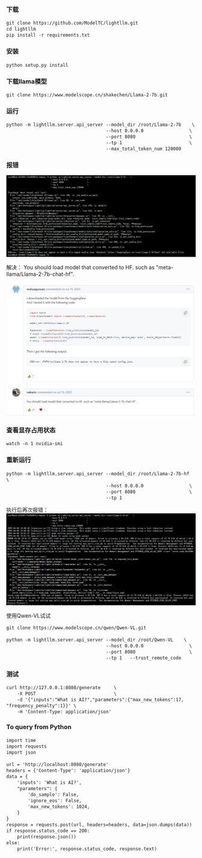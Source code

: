 ### 下载

```
git clone https://github.com/ModelTC/lightllm.git
cd lightllm
pip install -r requirements.txt
```

### 安装

```
python setup.py install
```

### 下载llama模型

```
git clone https://www.modelscope.cn/shakechen/Llama-2-7b.git
```

### 运行
```
python -m lightllm.server.api_server --model_dir /root/Llama-2-7b    \
                                     --host 0.0.0.0                 \
                                     --port 8080                    \
                                     --tp 1                         \
                                     --max_total_token_num 120000
```

### 报错
![alt text](image.png)

解决：
You should load model that converted to HF. such as "meta-llama/Llama-2-7b-chat-hf".

![alt text](image-1.png)

### 查看显存占用状态
```
watch -n 1 nvidia-smi
```

### 重新运行
```
python -m lightllm.server.api_server --model_dir /root/Llama-2-7b-hf    \
                                     --host 0.0.0.0                 \
                                     --port 8080                    \
                                     --tp 1                     
```

执行后再次报错：
![alt text](image-2.png)

使用Qwen-VL试试
```
git clone https://www.modelscope.cn/qwen/Qwen-VL.git

python -m lightllm.server.api_server --model_dir /root/Qwen-VL    \
                                     --host 0.0.0.0                 \
                                     --port 8080                    \
                                     --tp 1   --trust_remote_code 
```

### 测试
```
curl http://127.0.0.1:8080/generate     \
    -X POST                             \
    -d '{"inputs":"What is AI?","parameters":{"max_new_tokens":17, "frequency_penalty":1}}' \
    -H 'Content-Type: application/json'
```

### To query from Python
```
import time
import requests
import json

url = 'http://localhost:8080/generate'
headers = {'Content-Type': 'application/json'}
data = {
    'inputs': 'What is AI?',
    "parameters": {
        'do_sample': False,
        'ignore_eos': False,
        'max_new_tokens': 1024,
    }
}
response = requests.post(url, headers=headers, data=json.dumps(data))
if response.status_code == 200:
    print(response.json())
else:
    print('Error:', response.status_code, response.text)
```